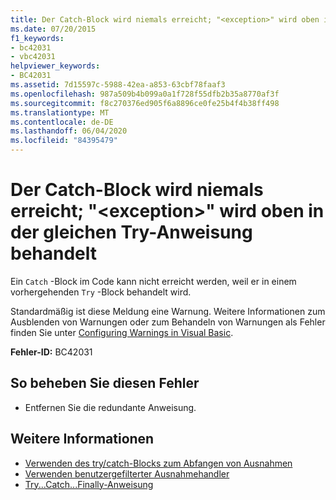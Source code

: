 ```yaml
---
title: Der Catch-Block wird niemals erreicht; "<exception>" wird oben in der gleichen Try-Anweisung behandelt
ms.date: 07/20/2015
f1_keywords:
- bc42031
- vbc42031
helpviewer_keywords:
- BC42031
ms.assetid: 7d15597c-5988-42ea-a853-63cbf78faaf3
ms.openlocfilehash: 987a509b4b099a0a1f728f55dfb2b35a8770af3f
ms.sourcegitcommit: f8c270376ed905f6a8896ce0fe25b4f4b38ff498
ms.translationtype: MT
ms.contentlocale: de-DE
ms.lasthandoff: 06/04/2020
ms.locfileid: "84395479"
---
```

# <a name="catch-block-never-reached-exception-handled-above-in-the-same-try-statement"></a>Der Catch-Block wird niemals erreicht; "\<exception>" wird oben in der gleichen Try-Anweisung behandelt
Ein `Catch` -Block im Code kann nicht erreicht werden, weil er in einem vorhergehenden `Try` -Block behandelt wird.  
  
Standardmäßig ist diese Meldung eine Warnung. Weitere Informationen zum Ausblenden von Warnungen oder zum Behandeln von Warnungen als Fehler finden Sie unter [Configuring Warnings in Visual Basic](/visualstudio/ide/configuring-warnings-in-visual-basic).
  
 **Fehler-ID:** BC42031  
  
## <a name="to-correct-this-error"></a>So beheben Sie diesen Fehler  
  
- Entfernen Sie die redundante Anweisung.  
  
## <a name="see-also"></a>Weitere Informationen

- [Verwenden des try/catch-Blocks zum Abfangen von Ausnahmen](../../standard/exceptions/how-to-use-the-try-catch-block-to-catch-exceptions.md)
- [Verwenden benutzergefilterter Ausnahmehandler](../../standard/exceptions/using-user-filtered-exception-handlers.md)
- [Try...Catch...Finally-Anweisung](../language-reference/statements/try-catch-finally-statement.md)
